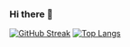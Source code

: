 ### Hi there 👋

<!--
**giorgio-modeo/giorgio-modeo** is a ✨ _special_ ✨ repository because its `README.md` (this file) appears on your GitHub profile.

Here are some ideas to get you started:

- 🔭 I’m currently working on ...
- 🌱 I’m currently learning ...
- 👯 I’m looking to collaborate on ...
- 🤔 I’m looking for help with ...
- 💬 Ask me about ...
- 📫 How to reach me: ...
- 😄 Pronouns: ...
- ⚡ Fun fact: ...
-->
[![GitHub Streak](http://github-readme-streak-stats.herokuapp.com?user=giorgio-modeo&theme=dark&background=000000)](https://git.io/streak-stats)
[![Top Langs](https://github-readme-stats.vercel.app/api/top-langs/?username=giorgio-modeo&layout=compact&theme=vision-friendly-dark)](https://github.com/anuraghazra/github-readme-stats)
